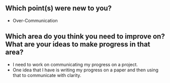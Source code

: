 ## Which point(s) were new to you?
* Over-Communication
## Which area do you think you need to improve on? What are your ideas to make progress in that area?
* I need to work on communicating my progress on a project.
* One idea that I have is writing my progress on a paper and then using that to communicate with clarity.